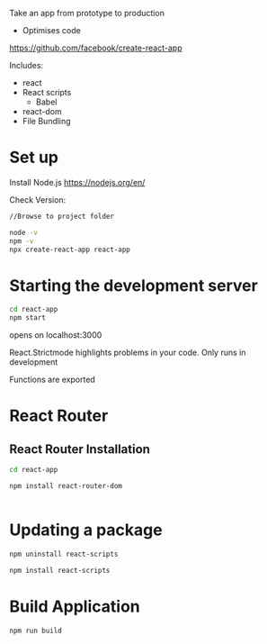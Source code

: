Take an app from prototype to production
- Optimises code

https://github.com/facebook/create-react-app

Includes:
- react
- React scripts
	- Babel
- react-dom
- File Bundling

# Set up

Install Node.js
https://nodejs.org/en/

Check Version:
```bash
//Browse to project folder

node -v
npm -v
npx create-react-app react-app
```

# Starting the development server
``` bash
cd react-app
npm start

```

opens on localhost:3000

React.Strictmode highlights problems in your code. Only runs in development

Functions are exported

# React Router

## React Router Installation

```bash
cd react-app

npm install react-router-dom  



```

# Updating a package
```bash
npm uninstall react-scripts

npm install react-scripts
```

# Build Application

```bash
npm run build
```